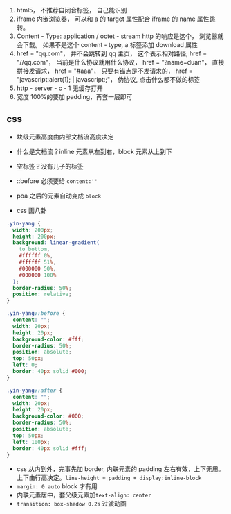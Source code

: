 1. html5， 不推荐自闭合标签， 自己能识别
2. iframe 内嵌浏览器， 可以和 a 的 target 属性配合 iframe 的 name 属性跳转。
3. Content - Type: application / octet - stream http 的响应是这个， 浏览器就会下载。 如果不是这个 content - type, a 标签添加 download 属性
4. href = "qq.com"，
   并不会跳转到 qq 主页， 这个表示相对路径;
   href = "//qq.com"，
   当前是什么协议就用什么协议，
   href = "?name=duan"，
   直接拼接发请求，
   href = "#aaa"，
   只要有锚点是不发请求的，
   href = "javascript:alert(1); | javascript:;"，
   伪协议, 点击什么都不做的标签
5. http - server - c - 1 无缓存打开
6. 宽度 100%的要加 padding，再套一层即可

## css

- 块级元素高度由内部文档流高度决定
- 什么是文档流？inline 元素从左到右，block 元素从上到下
- 空标签？没有儿子的标签
- ::before 必须要给 `content:''`
- poa 之后的元素自动变成 `block`

- css 画八卦

```css
.yin-yang {
  width: 200px;
  height: 200px;
  background: linear-gradient(
    to bottom,
    #ffffff 0%,
    #ffffff 51%,
    #000000 50%,
    #000000 100%
  );
  border-radius: 50%;
  position: relative;
}

.yin-yang::before {
  content: "";
  width: 20px;
  height: 20px;
  background-color: #fff;
  border-radius: 50%;
  position: absolute;
  top: 50px;
  left: 0;
  border: 40px solid #000;
}

.yin-yang::after {
  content: "";
  width: 20px;
  height: 20px;
  background-color: #000;
  border-radius: 50%;
  position: absolute;
  top: 50px;
  left: 100px;
  border: 40px solid #fff;
}
```

- css 从内到外，完事先加 border, 内联元素的 padding 左右有效，上下无用。上下由行高决定。`line-height + padding + display:inline-block`
- `margin: 0 auto` block 才有用
- 内联元素居中，套父级元素加`text-align: center`
- `transition: box-shadow 0.2s` 过渡动画


